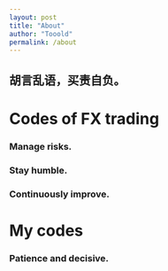 ```yaml
---
layout: post
title: "About"
author: "Tooold"
permalink: /about
---
```


## 胡言乱语，买责自负。

# Codes of FX trading
### Manage risks.
### Stay humble.
### Continuously improve.

# My codes 
### Patience and decisive.

